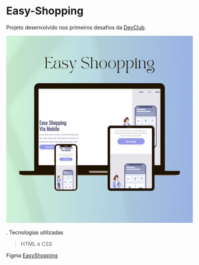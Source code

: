 # Easy-Shopping

Projeto desenvolvido nos primeiros desafios da <a href="https://rodolfomori.com.br/devclub">DevClub</a></h2>.


<img src="https://raw.githubusercontent.com/NatanMendesDF/Easy-Shopping/47c2c7cce4f8d720eadf595fa3f12b6db6cab596/New%20Product%20Mockup%20Now%20Available%20Marketing%20Promotion%20Instagram%20Post.png" />

. Tecnologias utilizadas

>HTML e CSS

Figma <a href="https://www.figma.com/file/NLeHPJXuYE08PPmRce9nhP/Shopping-via-mobile-illustration?node-id=0%3A1&_gl=1*19c4008*_ga*NzE4NzU2NzA2LjE2ODM4NDU4NDQ.*_ga_37GXT4VGQK*MTY4NzYzODY3OC43OC4xLjE2ODc2NDAwNjMuMC4wLjA.">EasyShopping</a></b2>
